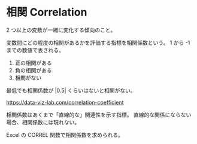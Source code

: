 # 相関 Correlation

2 つ以上の変数が一緒に変化する傾向のこと。

変数間にどの程度の相関があるかを評価する指標を相関係数という。
1 から -1 までの数値で表される。

1. 正の相関がある
2. 負の相関がある
3. 相関がない

最低でも相関係数が |0.5| くらいはないと相関がない。

https://data-viz-lab.com/correlation-coefficient

相関係数はあくまで「直線的な」関連性を示す指標。
直線的な関係にならない場合、相関係数には現れない。

Excel の CORREL 関数で相関係数を求められる。
